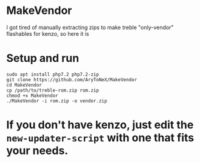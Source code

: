 # MakeVendor
I got tired of manually extracting zips to make treble "only-vendor" flashables for kenzo, so here it is

# Setup and run

```
sudo apt install php7.2 php7.2-zip
git clone https://github.com/AryToNeX/MakeVendor
cd MakeVendor
cp /path/to/treble-rom.zip rom.zip
chmod +x MakeVendor
./MakeVendor -i rom.zip -o vendor.zip
```

# If you don't have kenzo, just edit the `new-updater-script` with one that fits your needs.
